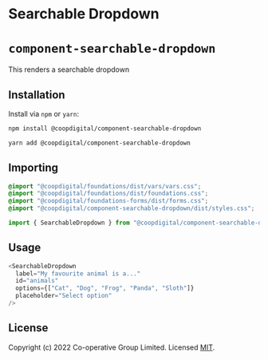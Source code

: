 # Searchable Dropdown

# `component-searchable-dropdown`

This renders a searchable dropdown

## Installation

Install via `npm` or `yarn`:

```bash
npm install @coopdigital/component-searchable-dropdown
```

```bash
yarn add @coopdigital/component-searchable-dropdown
```

## Importing

```css
@import "@coopdigital/foundations/dist/vars/vars.css";
@import "@coopdigital/foundations/dist/foundations.css";
@import "@coopdigital/foundations-forms/dist/forms.css";
@import "@coopdigital/component-searchable-dropdown/dist/styles.css";
```

```js
import { SearchableDropdown } from "@coopdigital/component-searchable-dropdown";
```

## Usage

```js
<SearchableDropdown
  label="My favourite animal is a..."
  id="animals"
  options={["Cat", "Dog", "Frog", "Panda", "Sloth"]}
  placeholder="Select option"
/>
```

## License

Copyright (c) 2022 Co-operative Group Limited.
Licensed [MIT](https://github.com/coopdigital/coop-frontend/blob/master/LICENSE).
